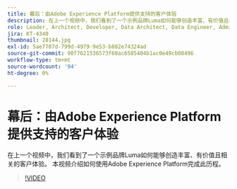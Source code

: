 ```yaml
---
title: 幕后：由Adobe Experience Platform提供支持的客户体验
description: 在上一个视频中，我们看到了一个示例品牌Luma如何能够创造丰富、有价值且相关的客户体验。 本视频介绍如何使用Adobe Experience Platform完成此历程。
role: Leader, Architect, Developer, Data Architect, Data Engineer, Admin, User
jira: KT-4340
thumbnail: 28144.jpg
exl-id: 5ae7707d-799d-4979-9e53-b882e74324ad
source-git-commit: 90f7621536573f60ac6585404b1ac0e49cb08496
workflow-type: tm+mt
source-wordcount: '94'
ht-degree: 0%

---
```


# 幕后：由Adobe Experience Platform提供支持的客户体验

在上一个视频中，我们看到了一个示例品牌Luma如何能够创造丰富、有价值且相关的客户体验。 本视频介绍如何使用Adobe Experience Platform完成此历程。

>[!VIDEO](https://video.tv.adobe.com/v/28144?quality=12&learn=on)

